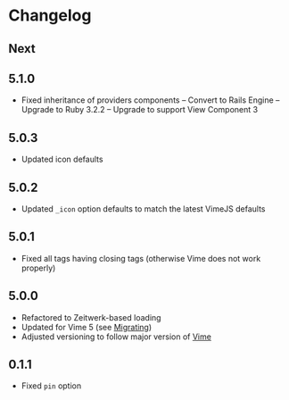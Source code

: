 # Changelog

## Next

## 5.1.0

- Fixed inheritance of providers components
– Convert to Rails Engine
– Upgrade to Ruby 3.2.2
– Upgrade to support View Component 3

## 5.0.3

- Updated icon defaults

## 5.0.2

- Updated `_icon` option defaults to match the latest VimeJS defaults

## 5.0.1

- Fixed all tags having closing tags (otherwise Vime does not work properly)

## 5.0.0

- Refactored to Zeitwerk-based loading
- Updated for Vime 5 (see [Migrating](https://vimejs.com/welcome/release-notes#migrating-v4-to-v5))
- Adjusted versioning to follow major version of [Vime](https://github.com/vime-js/vime)

## 0.1.1

- Fixed `pin` option

